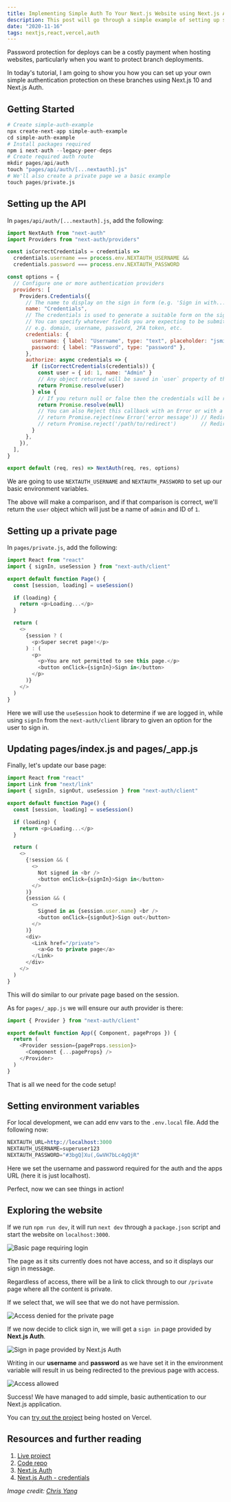 ```yaml
---
title: Implementing Simple Auth To Your Next.js Website using Next.js Auth
description: This post will go through a simple example of setting up simple authentication with a user and password to your Next.js website.
date: "2020-11-16"
tags: nextjs,react,vercel,auth
---
```


Password protection for deploys can be a costly payment when hosting websites, particularly when you want to protect branch deployments.

In today's tutorial, I am going to show you how you can set up your own simple authentication protection on these branches using Next.js 10 and Next.js Auth.



## Getting Started

```s
# Create simple-auth-example
npx create-next-app simple-auth-example
cd simple-auth-example
# Install packages required
npm i next-auth --legacy-peer-deps
# Create required auth route
mkdir pages/api/auth
touch "pages/api/auth/[...nextauth].js"
# We'll also create a private page we a basic example
touch pages/private.js
```



## Setting up the API

In `pages/api/auth/[...nextauth].js`, add the following:

```js
import NextAuth from "next-auth"
import Providers from "next-auth/providers"

const isCorrectCredentials = credentials =>
  credentials.username === process.env.NEXTAUTH_USERNAME &&
  credentials.password === process.env.NEXTAUTH_PASSWORD

const options = {
  // Configure one or more authentication providers
  providers: [
    Providers.Credentials({
      // The name to display on the sign in form (e.g. 'Sign in with...')
      name: "Credentials",
      // The credentials is used to generate a suitable form on the sign in page.
      // You can specify whatever fields you are expecting to be submitted.
      // e.g. domain, username, password, 2FA token, etc.
      credentials: {
        username: { label: "Username", type: "text", placeholder: "jsmith" },
        password: { label: "Password", type: "password" },
      },
      authorize: async credentials => {
        if (isCorrectCredentials(credentials)) {
          const user = { id: 1, name: "Admin" }
          // Any object returned will be saved in `user` property of the JWT
          return Promise.resolve(user)
        } else {
          // If you return null or false then the credentials will be rejected
          return Promise.resolve(null)
          // You can also Reject this callback with an Error or with a URL:
          // return Promise.reject(new Error('error message')) // Redirect to error page
          // return Promise.reject('/path/to/redirect')        // Redirect to a URL
        }
      },
    }),
  ],
}

export default (req, res) => NextAuth(req, res, options)
```

We are going to use `NEXTAUTH_USERNAME` and `NEXTAUTH_PASSWORD` to set up our basic environment variables.

The above will make a comparison, and if that comparison is correct, we'll return the `user` object which will just be a name of `admin` and ID of `1`.



## Setting up a private page

In `pages/private.js`, add the following:

```js
import React from "react"
import { signIn, useSession } from "next-auth/client"

export default function Page() {
  const [session, loading] = useSession()

  if (loading) {
    return <p>Loading...</p>
  }

  return (
    <>
      {session ? (
        <p>Super secret page!</p>
      ) : (
        <p>
          <p>You are not permitted to see this page.</p>
          <button onClick={signIn}>Sign in</button>
        </p>
      )}
    </>
  )
}
```

Here we will use the `useSession` hook to determine if we are logged in, while using `signIn` from the `next-auth/client` library to given an option for the user to sign in.



## Updating pages/index.js and pages/\_app.js

Finally, let's update our base page:

```js
import React from "react"
import Link from "next/link"
import { signIn, signOut, useSession } from "next-auth/client"

export default function Page() {
  const [session, loading] = useSession()

  if (loading) {
    return <p>Loading...</p>
  }

  return (
    <>
      {!session && (
        <>
          Not signed in <br />
          <button onClick={signIn}>Sign in</button>
        </>
      )}
      {session && (
        <>
          Signed in as {session.user.name} <br />
          <button onClick={signOut}>Sign out</button>
        </>
      )}
      <div>
        <Link href="/private">
          <a>Go to private page</a>
        </Link>
      </div>
    </>
  )
}
```

This will do similar to our private page based on the session.

As for `pages/_app.js` we will ensure our auth provider is there:

```js
import { Provider } from "next-auth/client"

export default function App({ Component, pageProps }) {
  return (
    <Provider session={pageProps.session}>
      <Component {...pageProps} />
    </Provider>
  )
}
```

That is all we need for the code setup!



## Setting environment variables

For local development, we can add env vars to the `.env.local` file. Add the following now:

```s
NEXTAUTH_URL=http://localhost:3000
NEXTAUTH_USERNAME=superuser123
NEXTAUTH_PASSWORD="#3bgQ]Xu(,GwVH7bLc4gQjR"
```

Here we set the username and password required for the auth and the apps URL (here it is just localhost).

Perfect, now we can see things in action!



## Exploring the website

If we run `npm run dev`, it will run `next dev` through a `package.json` script and start the website on `localhost:3000`.

![Basic page requiring login](../assets/2020-11-16-1-basic-page.png)

The page as it sits currently does not have access, and so it displays our sign in message.

Regardless of access, there will be a link to click through to our `/private` page where all the content is private.

If we select that, we will see that we do not have permission.

![Access denied for the private page](../assets/2020-11-16-2-not-permitted.png)

If we now decide to click sign in, we will get a `sign in` page provided by **Next.js Auth**.

![Sign in page provided by Next.js Auth](../assets/2020-11-16-3-sign-in.png)

Writing in our **username** and **password** as we have set it in the environment variable will result in us being redirected to the previous page with access.

![Access allowed](../assets/2020-11-16-4-access-allowed.png)

Success! We have managed to add simple, basic authentication to our Next.js application.

You can [try out the project](https://nextjs-simple-auth.vercel.app/) being hosted on Vercel.



## Resources and further reading

1. [Live project](https://nextjs-simple-auth.vercel.app/)
2. [Code repo](https://github.com/okeeffed/nextjs-simple-auth)
3. [Next.js Auth](https://next-auth.js.org/)
4. [Next.js Auth - credentials](https://next-auth.js.org/providers/credentials)

_Image credit: [Chris Yang](https://unsplash.com/@chrisyangchrisfilm)_